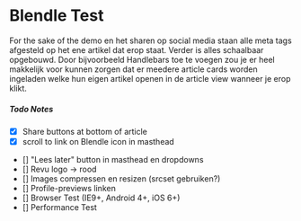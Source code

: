Blendle Test
============

For the sake of the demo en het sharen op social media staan alle meta tags afgesteld op het ene artikel dat erop staat. Verder is alles schaalbaar opgebouwd. Door bijvoorbeeld Handlebars toe te voegen zou je er heel makkelijk voor kunnen zorgen dat er meedere article cards worden ingeladen welke hun eigen artikel openen in de article view wanneer je erop klikt.

##### Todo Notes
* [x] Share buttons at bottom of article
* [x] scroll to link on Blendle icon in masthead
* [] "Lees later" button in masthead en dropdowns
* [] Revu logo -> rood
* [] Images compressen en resizen (srcset gebruiken?)
* [] Profile-previews linken
* [] Browser Test (IE9+, Android 4+, iOS 6+)
* [] Performance Test